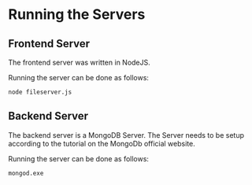 # Running the Servers


## Frontend Server

The frontend server was written in NodeJS.

Running the server can be done as follows:

```
node fileserver.js
``` 



## Backend Server

The backend server is a MongoDB Server. The Server needs to be setup
according to the tutorial on the MongoDb official website.

Running the server can be done as follows:

```
mongod.exe
``` 